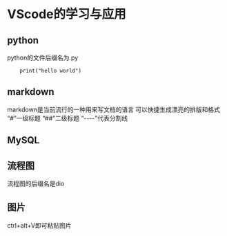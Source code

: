 # VScode的学习与应用
## python
python的文件后缀名为.py
```
    print("hello world")
```

## markdown
markdown是当前流行的一种用来写文档的语言
可以快捷生成漂亮的排版和格式
“#”一级标题
“##”二级标题
“----”代表分割线

## MySQL
## 流程图
流程图的后缀名是dio
## 图片
ctrl+alt+V即可粘贴图片